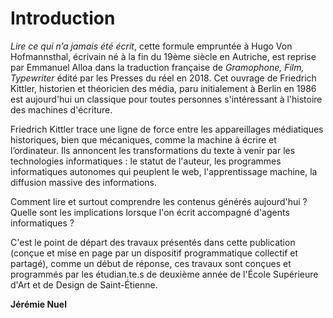 # Introduction

*Lire ce qui n’a jamais été écrit*, 
cette formule empruntée à Hugo Von Hofmannsthal, écrivain né à la fin du 19ème siècle en Autriche, est reprise par Emmanuel Alloa dans la traduction française de *Gramophone, Film, Typewriter* édité par les Presses du réel en 2018. Cet ouvrage de Friedrich Kittler, historien et théoricien des média, paru initialement à Berlin en 1986 est aujourd'hui un classique pour toutes personnes s'intéressant à l'histoire des machines d'écriture. 

Friedrich Kittler trace une ligne de force entre les appareillages médiatiques historiques, bien que mécaniques, comme la machine à écrire et l’ordinateur. Ils annoncent les transformations du texte à venir par les technologies informatiques : le statut de l'auteur, les programmes informatiques autonomes qui peuplent le web, l'apprentissage machine, la diffusion massive des informations. 

Comment lire et surtout comprendre les contenus générés aujourd'hui ? Quelle sont les implications lorsque l'on écrit accompagné d'agents informatiques ?

C'est le point de départ des travaux présentés dans cette publication (conçue et mise en page par un dispositif programmatique collectif et partagé), comme un début de réponse, ces travaux sont conçues et programmés par les étudian.te.s de deuxième année de l'École Supérieure d'Art et de Design de Saint-Étienne.

**Jérémie Nuel**